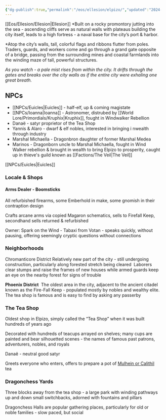 ```yaml
---
{"dg-publish":true,"permalink":"/eos/ellesion/elpizo/","updated":"2024-12-22T23:15:14.228-06:00"}
---
```


[[Eos/Ellesion/Ellesion\|Ellesion]]
*Built on a rocky promontory jutting into the sea - ascending cliffs serve as natural walls with plateaus building the city itself, leads to a high fortress - a naval base for the city’s port & harbor. 

*Atop the city’s walls, tall, colorful flags and ribbons flutter from poles. Traders, guards, and workers come and go through a grand gate opposite of a bridge, passing from the surrounding mines and coastal farmlands into the winding maze of tall, powerful structures.
  
*As you watch - a pale mist rises from within the city. It drifts through the gates and breaks over the city walls as if the entire city were exhaling one great breath.*

## NPCs
- [[NPCs/Euicles\|Euicles]] - half-elf, up & coming magistate
- [[NPCs/Ioanna\|Ioanna]] - Astronomer, distrubed by [[World Lore/Primordials/Kruphix\|Kruphix]], fought in Windwalker Rebellion
- Danaë - satyr proprietor of the Tea Shop
- Yannis & Alaro - dwarf & elf nobles, interested in bringing i nwealth through industry
- Marshal Michaella - Dragonbron daughter of former Marshal Medea
- Marinos - Dragonborn uncle to Marshal Michaella, fought in Wind Walker rebellion & brought in wealth to bring Elpizo to prosperity, caught up in thieve's guild known as [[Factions/The Veil\|The Veil]]

[[NPCs/Euicles\|Euicles]]

### Locale & Shops

#### Arms Dealer - Boomsticks

All refurbished firearms, some Emberhold in make, some gnomish in their contraption design

Crafts arcane arms via copied Magaron schematics, sells to Firefall Keep, secondhand sells returned & refurbished

Owner: Spark on the Wind - Tabaxi from Votan - speaks quickly, without pausing, offering seemingly cryptic questions without connections
### Neighborhoods

Chromanticore District
	Relatively new part of the city - still undergoing construction, particularly along forested stretch being cleared 
	Laborers clear stumps and raise the frames of new houses while armed guards keep an eye on the nearby forest for signs of trouble 


**Phoenix District** 
	The oldest area in the city, adjacent to the ancient citadel known as the Fire-Fall Keep - populated mostly by nobles and wealthy elite.
	The tea shop is famous and is easy to find by asking any passerby 

### The Tea Shop

Oldest shop in Elpizo, simply called the “Tea Shop” when it was built hundreds of years ago

Decorated with hundreds of teacups arrayed on shelves; many cups are painted and bear silhouetted scenes - the names of famous past patrons, adventurers, nobles, and royals 

Danaë - neutral good satyr 

Greets everyone who enters, offers to prepare a pot of [Mulhein or Calithil](https://docs.google.com/document/d/10SGlOyaPmIgTcHr90DnVC02Jo4pfjAVvoaYcwQl9Aio/edit) tea 
  
### Dragonchess Yards

Three blocks away from the tea shop - a large park with winding pathways up and down small switchbacks, adorned with fountains and pillars

Dragonchess Halls are popular gathering places, particularly for old or noble families - slow paced, but social

